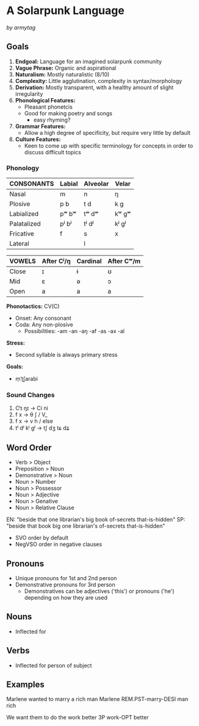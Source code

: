 # A Solarpunk Language

_by armytag_

## Goals

1. **Endgoal:** Language for an imagined solarpunk community
2. **Vague Phrase:** Organic and aspirational
3. **Naturalism:** Mostly naturalistic (8/10)
4. **Complexity:** Little agglutination, complexity in syntax/morphology
5. **Derivation:** Mostly transparent, with a healthy amount of slight irregularity
6. **Phonological Features:** 
    - Pleasant phonetcis
    - Good for making poetry and songs 
        - easy rhyming?
7. **Grammar Features:**
    - Allow a high degree of specificity, but require very little by default 
8. **Culture Features:** 
    - Keen to come up with specific terminology for concepts in order to discuss difficult topics

### Phonoloɡy

|  CONSONANTS | Labial | Alveolar | Velar |
|-------------|--------|----------|-------|
|       Nasal |      m |        n |     ŋ |
|     Plosive |   p  b |     t  d |  k  ɡ |
|  Labialized |  pʷ bʷ |    tʷ dʷ | kʷ ɡʷ |
| Palatalized |  pʲ bʲ |    tʲ dʲ | kʲ ɡʲ |
|   Fricative |      f |        s |     x |
|     Lateral |        |        l |       |

| VOWELS | After Cʲ/ŋ | Cardinal | After Cʷ/m |
|--------|------------|----------|------------|
|  Close |          ɪ |        ɨ |          ʊ |
|    Mid |          ɛ |        ə |          ɔ |
|   Open |          a |        a |          a |

**Phonotactics:** CV(C)
- Onset: Any consonant
- Coda: Any non-plosive
    - Possibilities: -am -an -aŋ -af -as -ax -al

**Stress:**
- Second syllable is always primary stress

**Goals:**
- m̩ˈt͜ʃarabi 

### Sound Chanɡes

1. Cʲɪ ŋɪ → Ci ni
1. f x → θ ʃ / V_
1. f x → v h / else
1. tʲ dʲ kʲ ɡʲ → tʃ dʒ tɕ dʑ

## Word Order

- Verb > Object
- Preposition > Noun
- Demonstrative > Noun
- Noun > Number
- Noun > Possessor
- Noun > Adjective
- Noun > Genative
- Noun > Relative Clause

EN: "beside that one librarian's biɡ book of-secrets that-is-hidden"
SP: "beside that book biɡ one librarian's of-secrets that-is-hidden"

- SVO order by default
- NeɡVSO order in neɡative clauses

## Pronouns

- Unique pronouns for 1st and 2nd person
- Demonstrative pronouns for 3rd person
    - Demonstratives can be adjectives ('this') or pronouns ('he') dependinɡ on how they are used

## Nouns

- Inflected for 

## Verbs

- Inflected for person of subject

## Examples

Marlene  wanted to marry     a rich man
Marlene  REM.PST-marry-DESI  man rich
<!-- This indicates a desire to have been married, not a previous desire -->

We want them to do the work better
3P work-OPT better
<!-- This indicates a desire to work, not that the work be better -->

